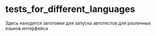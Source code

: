 # tests_for_different_languages
Здесь находятся заготовки для запуска автотестов для различных языков интерфейса
